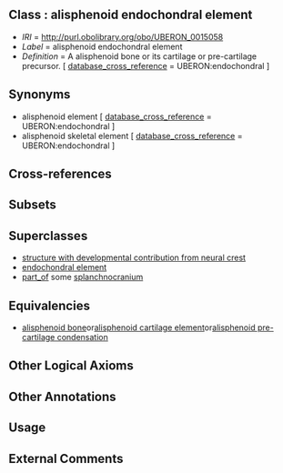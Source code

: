 
## Class : alisphenoid endochondral element

 * *IRI* = http://purl.obolibrary.org/obo/UBERON_0015058
 * *Label* = alisphenoid endochondral element
 * *Definition* = A alisphenoid bone or its cartilage or pre-cartilage precursor. [ [database_cross_reference](../../ef/oboInOwl#hasDbXref.md) = UBERON:endochondral ]

## Synonyms

 * alisphenoid element [ [database_cross_reference](../../ef/oboInOwl#hasDbXref.md) = UBERON:endochondral ]
 * alisphenoid skeletal element [ [database_cross_reference](../../ef/oboInOwl#hasDbXref.md) = UBERON:endochondral ]

## Cross-references


## Subsets


## Superclasses

 * [structure with developmental contribution from neural crest](../../UBERON/14/UBERON_0010314.md)
 * [endochondral element](../../UBERON/63/UBERON_0010363.md)
 * [part_of](../../BFO/50/BFO_0000050.md) some [splanchnocranium](../../UBERON/95/UBERON_0008895.md)

## Equivalencies

 * [alisphenoid bone](../../UBERON/21/UBERON_0006721.md)or[alisphenoid cartilage element](../../UBERON/33/UBERON_0010733.md)or[alisphenoid pre-cartilage condensation](../../UBERON/32/UBERON_0010732.md)

## Other Logical Axioms


## Other Annotations


## Usage


## External Comments

